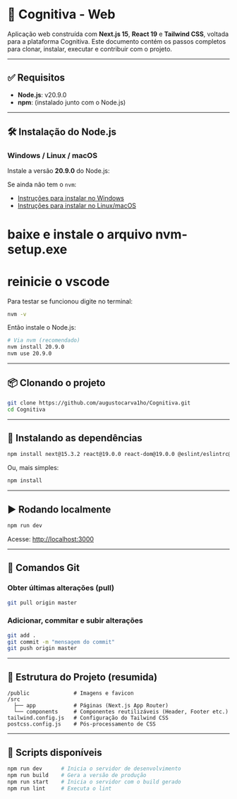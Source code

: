 # 🧠 Cognitiva - Web

Aplicação web construída com **Next.js 15**, **React 19** e **Tailwind CSS**, voltada para a plataforma Cognitiva. Este documento contém os passos completos para clonar, instalar, executar e contribuir com o projeto.

---

## ✅ Requisitos

- **Node.js**: v20.9.0
- **npm**: (instalado junto com o Node.js)

---

## 🛠️ Instalação do Node.js

### Windows / Linux / macOS

Instale a versão **20.9.0** do Node.js:

Se ainda não tem o `nvm`:

- [Instruções para instalar no Windows](https://github.com/coreybutler/nvm-windows)
- [Instruções para instalar no Linux/macOS](https://github.com/nvm-sh/nvm)
# baixe e instale o arquivo nvm-setup.exe
# reinicie o vscode
Para testar se funcionou digite no terminal:

```bash
nvm -v
```

Então instale o Node.js:

```bash
# Via nvm (recomendado)
nvm install 20.9.0
nvm use 20.9.0
```

---

## 📦 Clonando o projeto

```bash
git clone https://github.com/augustocarva1ho/Cognitiva.git
cd Cognitiva
```

---

## 🔧 Instalando as dependências

```bash
npm install next@15.3.2 react@19.0.0 react-dom@19.0.0 @eslint/eslintrc@^3 @types/node@^20 @types/react@^19 @types/react-dom@^19 @types/webpack@^5.28.5 autoprefixer@^10.4.21 eslint@^9 eslint-config-next@15.3.2 postcss@^8.5.3 tailwindcss@^3.4.17 typescript@^5 framer-motion dlv --save-dev
```

Ou, mais simples:

```bash
npm install
```

---

## ▶️ Rodando localmente

```bash
npm run dev
```

Acesse: [http://localhost:3000](http://localhost:3000)

---

## 💾 Comandos Git

### Obter últimas alterações (pull)

```bash
git pull origin master
```

### Adicionar, commitar e subir alterações

```bash
git add .
git commit -m "mensagem do commit"
git push origin master
```

---

## 📁 Estrutura do Projeto (resumida)

```
/public              # Imagens e favicon
/src
  ├── app            # Páginas (Next.js App Router)
  └── components     # Componentes reutilizáveis (Header, Footer etc.)
tailwind.config.js   # Configuração do Tailwind CSS
postcss.config.js    # Pós-processamento de CSS
```

---

## 🧪 Scripts disponíveis

```bash
npm run dev      # Inicia o servidor de desenvolvimento
npm run build    # Gera a versão de produção
npm run start    # Inicia o servidor com o build gerado
npm run lint     # Executa o lint
```


